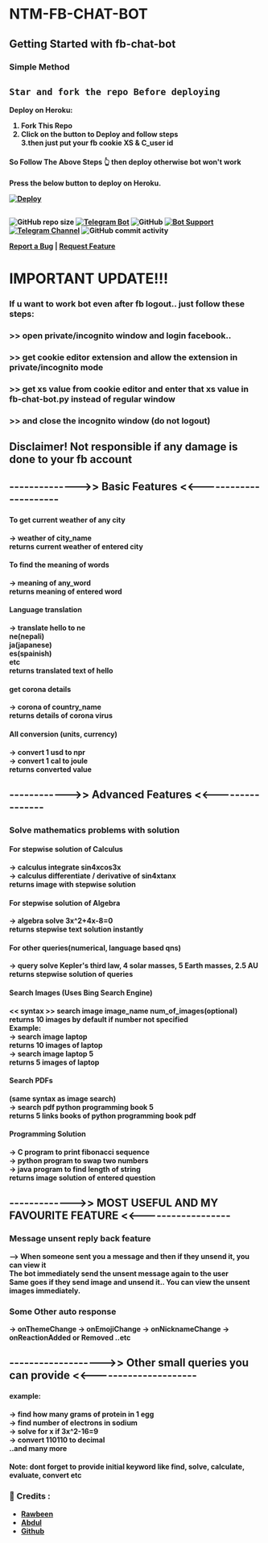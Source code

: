 # NTM-FB-CHAT-BOT

## Getting Started with fb-chat-bot

### Simple Method 

## `Star and fork the repo Before deploying`
<b>Deploy on Heroku:
1. Fork This Repo <br>
2. Click on the button to Deploy and follow steps <br>
3.then just put your fb cookie XS & C_user id <br>

<h4> So Follow The Above Steps 👆 then deploy otherwise bot won't work</h4>

Press the below button to deploy on Heroku.

[![Deploy](https://www.herokucdn.com/deploy/button.svg)](https://heroku.com/deploy?template=https://github.com/abdul97233/fb-chat-bot-heroku)

##
![GitHub repo size](https://img.shields.io/github/repo-size/abdul97233/fb-chat-bot-heroku?color=yellow)
[![Telegram Bot](https://img.shields.io/badge/Telegram-Bot-blue.svg)](https://t.me/f2link_bot)
![GitHub](https://img.shields.io/github/license/abdul97233/fb-chat-bot-heroku)
[![Bot Support](https://img.shields.io/badge/Fb%20Chat%20Bot-support%20group-blue)](https://t.me/ntmchat)
[![Telegram Channel](https://img.shields.io/badge/Telegram-Channel-blue.svg)](https://t.me/ntmpro)
![GitHub commit activity](https://img.shields.io/github/commit-activity/m/abdul97233/fb-chat-bot-heroku)

 <p>
 <a href="https://github.com/abdul97233/fb-chat-bot-heroku/issues">Report a Bug</a>
    |
    <a href="https://github.com/abdul97233/fb-chat-bot-heroku/issues">Request Feature</a>
  </p>

# IMPORTANT UPDATE!!!  
### If u want to work bot even after fb logout.. just follow these steps:  
### >> open private/incognito window and login facebook..
### >> get cookie editor extension and allow the extension in private/incognito mode
### >> get xs value from cookie editor and enter that xs value in fb-chat-bot.py instead of regular window
### >> and close the incognito window (do not logout)

## Disclaimer! Not responsible if any damage is done to your fb account  


## -------------->> Basic Features <<----------------------


#### To get current weather of any city
-> weather of city_name  
returns current weather of entered city  

#### To find the meaning of words
-> meaning of any_word  
returns meaning of entered word

#### Language translation
-> translate hello to ne  
ne(nepali)  
ja(japanese)  
es(spainish)  
etc  
returns translated text of hello  

#### get corona details
-> corona of country_name  
returns details of corona virus  

#### All conversion (units, currency)
-> convert 1 usd to npr  
-> convert 1 cal to joule  
returns converted value  


## ------------>> Advanced Features <<----------------


### Solve mathematics problems with solution

#### For stepwise solution of Calculus
-> calculus integrate sin4xcos3x  
-> calculus differentiate / derivative of sin4xtanx  
returns image with stepwise solution  

#### For stepwise solution of Algebra
-> algebra solve 3x^2+4x-8=0  
returns stepwise text solution instantly  

#### For other queries(numerical, language based qns)
-> query solve Kepler's third law, 4 solar masses, 5 Earth masses, 2.5 AU  
returns stepwise solution of queries  


#### Search Images (Uses Bing Search Engine)
<< syntax >> search image image_name num_of_images(optional)  
returns 10 images by default if number not specified  
Example:  
-> search image laptop  
returns 10 images of laptop  
-> search image laptop 5  
returns 5 images of laptop  

#### Search PDFs
(same syntax as image search)  
-> search pdf python programming book 5  
returns 5 links books of python programming book pdf  

#### Programming Solution
-> C program to print fibonacci sequence  
-> python program to swap two numbers  
-> java program to find length of string  
returns image solution of entered question  



## ------------->> MOST USEFUL AND MY FAVOURITE FEATURE <<------------------


### Message unsent reply back feature

--> When someone sent you a message and then if they unsend it, you can view it  
The bot immediately send the unsent message again to the user  
Same goes if they send image and unsend it.. You can view the unsent images immediately.  

### Some Other auto response
-> onThemeChange
-> onEmojiChange
-> onNicknameChange
-> onReactionAdded or Removed
..etc


## ------------------->> Other small queries you can provide <<---------------------

#### example:
-> find how many grams of protein in 1 egg  
-> find number of electrons in sodium  
-> solve for x if 3x^2-16=9  
-> convert 110110 to decimal  
..and many more

#### Note: dont forget to provide initial keyword like find, solve, calculate, evaluate, convert etc


### 🔷 Credits : 

- [Rawbeen](https://t.me/abdul97233)
- [Abdul](https://t.me/abdul97233)
- [Github](https://github.com/abdul97233)
